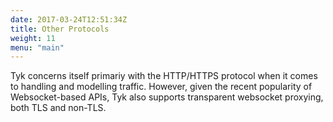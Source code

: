 ```yaml
---
date: 2017-03-24T12:51:34Z
title: Other Protocols
weight: 11
menu: "main"
---
```


Tyk concerns itself primariy with the HTTP/HTTPS protocol when it comes to handling and modelling traffic. However, given the recent popularity of Websocket-based APIs, Tyk also supports transparent websocket proxying, both TLS and non-TLS.